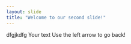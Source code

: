 ```yaml
---
layout: slide
title: "Welcome to our second slide!"
---
```

dfgjkdfg
Your text
Use the left arrow to go back!
